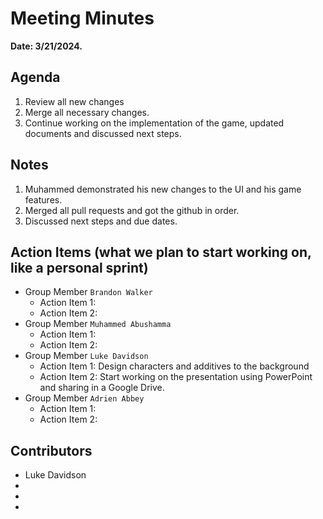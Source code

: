 # Meeting Minutes
**Date: 3/21/2024.**


## Agenda
1. Review all new changes
2. Merge all necessary changes.
4. Continue working on the implementation of the game, updated documents and discussed next steps.


## Notes
1. Muhammed demonstrated his new changes to the UI and his game features.
2. Merged all pull requests and got the github in order.
3. Discussed next steps and due dates.   

## Action Items (what we plan to start working on, like a personal sprint) 
* Group Member `Brandon Walker`
    * Action Item 1: 
    * Action Item 2: 
* Group Member `Muhammed Abushamma`
    * Action Item 1: 
    * Action Item 2: 
* Group Member `Luke Davidson`
    * Action Item 1: Design characters and additives to the background
    * Action Item 2: Start working on the presentation using PowerPoint and sharing in a Google Drive.
* Group Member `Adrien Abbey`
    * Action Item 1: 
    * Action Item 2:
  
## Contributors
* Luke Davidson
* 
* 
* 
